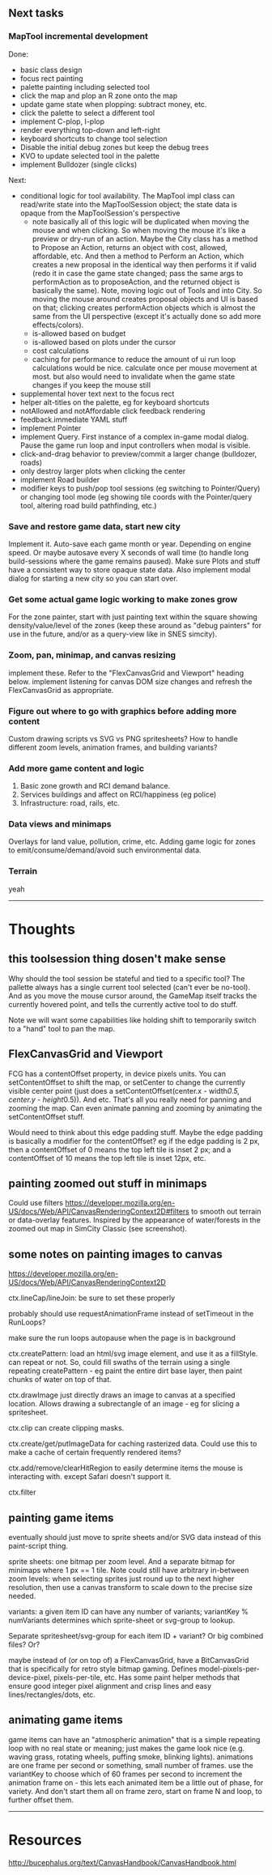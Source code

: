 ## Next tasks

### MapTool incremental development

Done:
- basic class design
- focus rect painting
- palette painting including selected tool
- click the map and plop an R zone onto the map
- update game state when plopping: subtract money, etc.
- click the palette to select a different tool
- implement C-plop, I-plop
- render everything top-down and left-right
- keyboard shortcuts to change tool selection
- Disable the initial debug zones but keep the debug trees
- KVO to update selected tool in the palette
- implement Bulldozer (single clicks)

Next:
- conditional logic for tool availability. The MapTool impl class can read/write state into the MapToolSession object; the state data is opaque from the MapToolSession's perspective
  - note basically all of this logic will be duplicated when moving the mouse and when clicking. So when moving the mouse it's like a preview or dry-run of an action. Maybe the City class has a method to Propose an Action, returns an object with cost, allowed, affordable, etc. And then a method to Perform an Action, which creates a new proposal in the identical way then performs it if valid (redo it in case the game state changed; pass the same args to performAction as to proposeAction, and the returned object is basically the same). Note, moving logic out of Tools and into City. So moving the mouse around creates proposal objects and UI is based on that; clicking creates performAction objects which is almost the same from the UI perspective (except it's actually done so add more effects/colors).
  - is-allowed based on budget
  - is-allowed based on plots under the cursor
  - cost calculations
  - caching for performance to reduce the amount of ui run loop calculations would be nice. calculate once per 
    mouse movement at most. but also would need to invalidate when the game state changes if you keep the mouse still
- supplemental hover text next to the focus rect
- helper alt-titles on the palette, eg for keyboard shortcuts
- notAllowed and notAffordable click feedback rendering
- feedback.immediate YAML stuff
- implement Pointer
- implement Query. First instance of a complex in-game modal dialog. Pause the game run loop and input controllers when modal is visible.
- click-and-drag behavior to preview/commit a larger change (bulldozer, roads)
- only destroy larger plots when clicking the center
- implement Road builder
- modifier keys to push/pop tool sessions (eg switching to Pointer/Query) or changing tool mode (eg showing tile coords with the Pointer/query tool, altering road build pathfinding, etc.)

### Save and restore game data, start new city

Implement it.
Auto-save each game month or year. Depending on engine speed. Or maybe autosave every X seconds of wall time (to handle long build-sessions where the game remains paused).
Make sure Plots and stuff have a consistent way to store opaque state data.
Also implement modal dialog for starting a new city so you can start over.

### Get some actual game logic working to make zones grow

For the zone painter, start with just painting text within the square showing density/value/level of the zones (keep these around as "debug painters" for use in the future, and/or as a query-view like in SNES simcity).

### Zoom, pan, minimap, and canvas resizing

implement these. Refer to the "FlexCanvasGrid and Viewport" heading below.
implement listening for canvas DOM size changes and refresh the FlexCanvasGrid as appropriate.

### Figure out where to go with graphics before adding more content

Custom drawing scripts vs SVG vs PNG spritesheets?
How to handle different zoom levels, animation frames, and building variants?

### Add more game content and logic

1. Basic zone growth and RCI demand balance.
2. Services buildings and affect on RCI/happiness (eg police)
3. Infrastructure: road, rails, etc.

### Data views and minimaps

Overlays for land value, pollution, crime, etc.
Adding game logic for zones to emit/consume/demand/avoid such environmental data.

### Terrain

yeah

- - - - - - - - - - 
# Thoughts #########

## this toolsession thing dosen't make sense

Why should the tool session be stateful and tied to a specific tool?
The pallette always has a single current tool selected (can't ever be no-tool).
And as you move the mouse cursor around, the GameMap itself tracks the 
currently hovered point, and tells the currently active tool to do stuff.

Note we will want some capabilities like holding shift to temporarily switch 
to a "hand" tool to pan the map.

## FlexCanvasGrid and Viewport

FCG has a contentOffset property, in device pixels units. You can setContentOffset 
to shift the map, or setCenter to change the currently visible center point (just 
does a setContentOffset(center.x - width*0.5, center.y - height*0.5)). And etc.
That's all you really need for panning and zooming the map. Can even animate panning 
and zooming by animating the setContentOffset stuff.

Would need to think about this edge padding stuff. Maybe the edge padding is basically 
a modifier for the contentOffset? eg if the edge padding is 2 px, then a contentOffset 
of 0 means the top left tile is inset 2 px; and a contentOffset of 10 means the top left 
tile is inset 12px, etc.

## painting zoomed out stuff in minimaps

Could use filters https://developer.mozilla.org/en-US/docs/Web/API/CanvasRenderingContext2D#filters to smooth out terrain or data-overlay features.
Inspired by the appearance of water/forests in the zoomed out map in SimCity Classic (see screenshot).

## some notes on painting images to canvas

https://developer.mozilla.org/en-US/docs/Web/API/CanvasRenderingContext2D

ctx.lineCap/lineJoin: be sure to set these properly

probably should use requestAnimationFrame instead of setTimeout in the RunLoops?

make sure the run loops autopause when the page is in background

ctx.createPattern: load an html/svg image element, and use it as a fillStyle. can repeat or not. So, could fill swaths of the terrain using a single repeating createPattern - eg 
paint the entire dirt base layer, then paint chunks of water on top of that.

ctx.drawImage just directly draws an image to canvas at a specified location.
Allows drawing a subrectangle of an image - eg for slicing a spritesheet.

ctx.clip can create clipping masks.

ctx.create/get/putImageData for caching rasterized data.
Could use this to make a cache of certain frequently rendered items?

ctx.add/remove/clearHitRegion to easily determine items the mouse is interacting with.
except Safari doesn't support it.

ctx.filter

## painting game items

eventually should just move to sprite sheets and/or SVG data instead of this paint-script thing.

sprite sheets: one bitmap per zoom level. And a separate bitmap for minimaps where 1 px == 1 tile. Note could still have arbitrary in-between zoom levels: when selecting sprites just round up to the next higher resolution, then use a canvas transform to scale down to the precise size needed.

variants: a given item ID can have any number of variants; variantKey % numVariants determines which sprite-sheet or svg-group to lookup.

Separate spritesheet/svg-group for each item ID + variant? Or big combined files? Or?

maybe instead of (or on top of) a FlexCanvasGrid, have a BitCanvasGrid that is specifically for retro style bitmap gaming. Defines model-pixels-per-device-pixel, pixels-per-tile, etc. Has some paint helper methods that ensure good integer pixel alignment and crisp lines and easy lines/rectangles/dots, etc.


## animating game items

game items can have an "atmospheric animation" that is a simple repeating loop with no real state or meaning; just makes the game look nice (e.g. waving grass, rotating wheels, puffing smoke, blinking lights). animations are one frame per second or something, small number of frames.
use the variantKey to choose which of 60 frames per second to increment the animation frame on - this lets each animated item be a little out of phase, for variety. And don't start them all on frame zero, start on frame N and loop, to further offset them.

- - - - - -
# Resources

http://bucephalus.org/text/CanvasHandbook/CanvasHandbook.html

